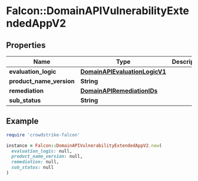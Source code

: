 # Falcon::DomainAPIVulnerabilityExtendedAppV2

## Properties

| Name | Type | Description | Notes |
| ---- | ---- | ----------- | ----- |
| **evaluation_logic** | [**DomainAPIEvaluationLogicV1**](DomainAPIEvaluationLogicV1.md) |  | [optional] |
| **product_name_version** | **String** |  |  |
| **remediation** | [**DomainAPIRemediationIDs**](DomainAPIRemediationIDs.md) |  | [optional] |
| **sub_status** | **String** |  | [optional] |

## Example

```ruby
require 'crowdstrike-falcon'

instance = Falcon::DomainAPIVulnerabilityExtendedAppV2.new(
  evaluation_logic: null,
  product_name_version: null,
  remediation: null,
  sub_status: null
)
```

